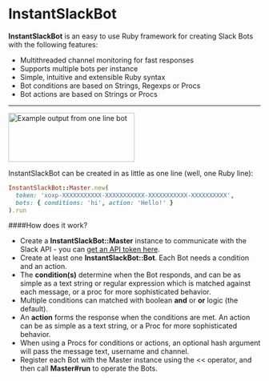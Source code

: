 # InstantSlackBot

**InstantSlackBot** is an easy to use Ruby framework for creating Slack Bots with the following features:
- Multithreaded channel monitoring for fast responses
- Supports multiple bots per instance
- Simple, intuitive and extensible Ruby syntax
- Bot conditions are based on Strings, Regexps or Procs
- Bot actions are based on Strings or Procs
---
<img src="https://raw.githubusercontent.com/robzr/instant-slack-bot/master/examples/pics/one_line_slack.png" 
  alt="Example output from one line bot" height=98 width=252>

InstantSlackBot can be created in as little as one line (well, one Ruby line):
```ruby
InstantSlackBot::Master.new(
  token: 'xoxp-XXXXXXXXXXX-XXXXXXXXXXX-XXXXXXXXXXX-XXXXXXXXXX', 
  bots: { conditions: 'hi', action: 'Hello!' }
).run
```

####How does it work?
* Create a **InstantSlackBot::Master** instance to communicate with the Slack API - you can 
[get an API token here](https://api.slack.com/docs/oauth-test-tokens).
* Create at least one **InstantSlackBot::Bot**. Each Bot needs a condition and an action.
* The **condition(s)** determine when the Bot responds, and can be as simple as a text string or 
  regular expression which is matched against each message, or a proc for more sophisticated behavior.
* Multiple conditions can matched with boolean **and** or **or** logic (the default).
* An **action** forms the response when the conditions are met. An action can be as simple as a text string, or a 
  Proc for more sophisticated behavior.
* When using a Procs for conditions or actions, an optional hash argument will pass the message text, username and channel.
* Register each Bot with the Master instance using the << operator, and then call **Master#run** to operate the Bots.
